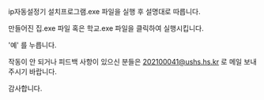 ip자동설정기 설치프로그램.exe 파일을 실행 후 설명대로 따릅니다.

만들어진 집.exe 파일 혹은 학교.exe 파일을 클릭하여 실행시킵니다.

'예' 를 누릅니다.




작동이 안 되거나 피드백 사항이 있으신 분들은 202100041@ushs.hs.kr 로 메일 보내주시기 바랍니다.

감사합니다.

